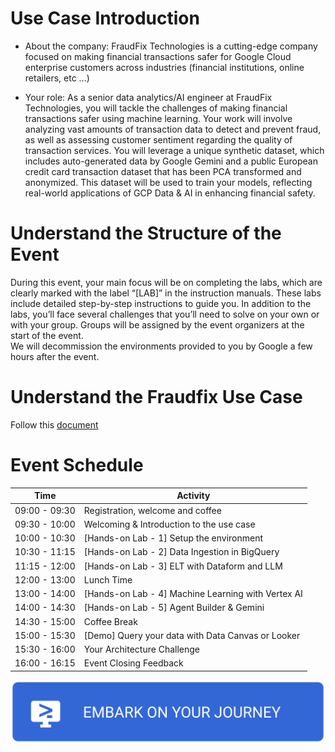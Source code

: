 # **Use Case Introduction**

* About the company: FraudFix Technologies is a cutting-edge company focused on making financial transactions safer for Google Cloud enterprise customers across industries (financial institutions, online retailers, etc …)   
    
* Your role: As a senior data analytics/AI engineer at FraudFix Technologies, you will tackle the challenges of making financial transactions safer using machine learning. Your work will involve analyzing vast amounts of transaction data to detect and prevent fraud, as well as assessing customer sentiment regarding the quality of transaction services. You will leverage a unique synthetic dataset, which includes auto-generated data by Google Gemini and a public European credit card transaction dataset that has been PCA transformed and anonymized. This dataset will be used to train your models, reflecting real-world applications of GCP Data & AI in enhancing financial safety.

# **Understand the Structure of the Event**

During this event, your main focus will be on completing the labs, which are clearly marked with the label “\[LAB\]” in the instruction manuals. These labs include detailed step-by-step instructions to guide you. In addition to the labs, you’ll face several challenges that you’ll need to solve on your own or with your group. Groups will be assigned by the event organizers at the start of the event.  
We will decommission the environments provided to you by Google a few hours after the event.

# **Understand the Fraudfix Use Case**

Follow this [document](https://docs.google.com/document/d/16Hgp79OWxKScrVdhY4UmSkHvR-3zZ7wDfQ8uPlzUeuE/edit)


# Event Schedule

| Time          | Activity                                      |
| ------------- | -------------------------------------------- | 
| 09:00 - 09:30 | Registration, welcome and coffee            | 
| 09:30 - 10:00 | Welcoming & Introduction to the use case     | 
| 10:00 - 10:30 | [Hands-on Lab - 1] Setup the environment     |  
| 10:30 - 11:15 | [Hands-on Lab - 2] Data Ingestion in BigQuery |  
| 11:15 - 12:00 | [Hands-on Lab - 3] ELT with Dataform and LLM  |  
| 12:00 - 13:00 | Lunch Time                                   |  
| 13:00 - 14:00 | [Hands-on Lab - 4] Machine Learning with Vertex AI |  
| 14:00 - 14:30 | [Hands-on Lab - 5] Agent Builder & Gemini    |  
| 14:30 - 15:00 | Coffee Break                                  |  
| 15:00 - 15:30 | [Demo] Query your data with Data Canvas or Looker |  
| 15:30 - 16:00 | Your Architecture Challenge                 |  
| 16:00 - 16:15 | Event Closing Feedback                       |




[![Open this project in Cloud Shell](img/journey.svg)](https://console.cloud.google.com/cloudshell/open?git_repo=https://github.com/fhirschmann/bootkon-ng&page=editor&tutorial=tutorial.neos.md&show=ide&cloudshell_workspace=)

